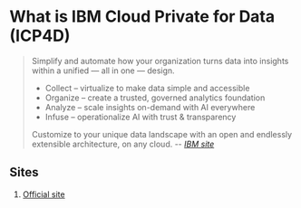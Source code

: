 # What is IBM Cloud Private for Data (ICP4D)

> Simplify and automate how your organization turns data into insights within a unified — all in one — design.
>
> * Collect – virtualize to make data simple and accessible
> * Organize – create a trusted, governed analytics foundation
> * Analyze – scale insights on-demand with AI everywhere
> * Infuse – operationalize AI with trust & transparency
>
> Customize to your unique data landscape with an open and endlessly extensible architecture, on any cloud.
> -- *[IBM site](https://www.ibm.com/analytics/cloud-private-for-data)*

## Sites

1. [Official site](https://www.ibm.com/analytics/cloud-private-for-data)

